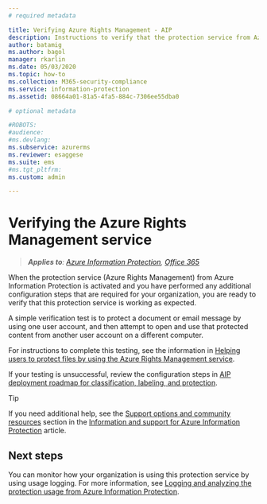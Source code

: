 ```yaml
---
# required metadata

title: Verifying Azure Rights Management - AIP
description: Instructions to verify that the protection service from Azure Information Protection is working as expected.
author: batamig
ms.author: bagol
manager: rkarlin
ms.date: 05/03/2020
ms.topic: how-to
ms.collection: M365-security-compliance
ms.service: information-protection
ms.assetid: 08664a01-81a5-4fa5-884c-7306ee55dba0

# optional metadata

#ROBOTS:
#audience:
#ms.devlang:
ms.subservice: azurerms
ms.reviewer: esaggese
ms.suite: ems
#ms.tgt_pltfrm:
ms.custom: admin

---
```


# Verifying the Azure Rights Management service

>***Applies to**: [Azure Information Protection](/office365/servicedescriptions/microsoft-365-service-descriptions/microsoft-365-tenantlevel-services-licensing-guidance/microsoft-365-security-compliance-licensing-guidance#information-protection), [Office 365](https://query.prod.cms.rt.microsoft.com/cms/api/am/binary/RE4Dz8M)*
>
When the protection service (Azure Rights Management) from Azure Information Protection is activated and you have performed any additional configuration steps that are required for your organization, you are ready to verify that this protection service is working as expected. 

A simple verification test is to protect a document or email message by using one user account, and then attempt to open and use that protected content from another user account on a different computer.

For instructions to complete this testing, see the information in [Helping users to protect files by using the Azure Rights Management service](help-users.md).

If your testing is unsuccessful, review the configuration steps in [AIP deployment roadmap for classification, labeling, and protection](deployment-roadmap-classify-label-protect.md).

> [!TIP]
> If you need additional help, see the [Support options and community resources](information-support.md#support-options-and-community-resources) section in the [Information and support for Azure Information Protection](information-support.md) article.

## Next steps

You can monitor how your organization is using this protection service by using usage logging. For more information, see [Logging and analyzing the protection usage from Azure Information Protection](log-analyze-usage.md).



